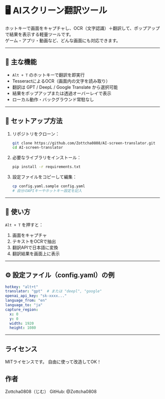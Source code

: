 # 🖥️ AIスクリーン翻訳ツール

ホットキーで画面をキャプチャし、OCR（文字認識）＋翻訳して、ポップアップで結果を表示する軽量ツールです。  
ゲーム・アプリ・動画など、どんな画面にも対応できます。

---

## 🚀 主な機能

- `Alt + T` のホットキーで翻訳を即実行
- TesseractによるOCR（画面内の文字を読み取り）
- 翻訳は GPT / DeepL / Google Translate から選択可能
- 結果をポップアップまたは透過オーバーレイで表示
- ローカル動作・バックグラウンド常駐なし

---

## 🔧 セットアップ方法

1. リポジトリをクローン：

    ```bash
    git clone https://github.com/Zottcha0808/AI-screen-translator.git
    cd AI-screen-translator
    ```

2. 必要なライブラリをインストール：

    ```bash
    pip install -r requirements.txt
    ```

3. 設定ファイルをコピーして編集：

    ```bash
    cp config.yaml.sample config.yaml
    # 自分のAPIキーやホットキー設定を記入
    ```

---

## 🧪 使い方

`Alt + T` を押すと：

1. 画面をキャプチャ  
2. テキストをOCRで抽出  
3. 翻訳APIで日本語に変換  
4. 翻訳結果を画面上に表示

---

## ⚙ 設定ファイル（config.yaml）の例

```yaml
hotkey: "alt+t"
translator: "gpt"  # または "deepl", "google"
openai_api_key: "sk-xxxx..."
language_from: "en"
language_to: "ja"
capture_region:
  x: 0
  y: 0
  width: 1920
  height: 1080
```

---

## ライセンス
MITライセンスです。
自由に使って改造してOK！

## 作者
Zottcha0808（じむ）
GitHub: @Zottcha0808